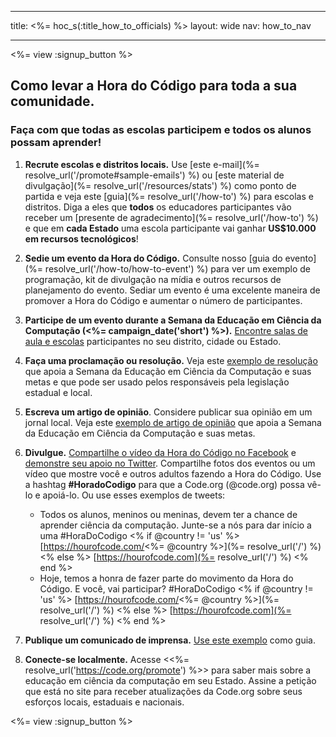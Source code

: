 * * *

title: <%= hoc_s(:title_how_to_officials) %> layout: wide nav: how_to_nav

* * *

<%= view :signup_button %>

## Como levar a Hora do Código para toda a sua comunidade.

### Faça com que todas as escolas participem e todos os alunos possam aprender!

  1. **Recrute escolas e distritos locais.** Use [este e-mail](%= resolve_url('/promote#sample-emails') %) ou [este material de divulgação](%= resolve_url('/resources/stats') %) como ponto de partida e veja este [guia](%= resolve_url('/how-to') %) para escolas e distritos. Diga a eles que **todos** os educadores participantes vão receber um [presente de agradecimento](%= resolve_url('/how-to') %) e que em **cada Estado** uma escola participante vai ganhar **US$10.000 em recursos tecnológicos**!

  2. **Sedie um evento da Hora do Código.** Consulte nosso [guia do evento](%= resolve_url('/how-to/how-to-event') %) para ver um exemplo de programação, kit de divulgação na mídia e outros recursos de planejamento do evento. Sediar um evento é uma excelente maneira de promover a Hora do Código e aumentar o número de participantes.

  3. **Participe de um evento durante a Semana da Educação em Ciência da Computação (<%= campaign_date('short') %>).** [Encontre salas de aula e escolas](<%= resolve_url('/events') %>) participantes no seu distrito, cidade ou Estado.

  4. **Faça uma proclamação ou resolução.** Veja este [exemplo de resolução](<%= resolve_url('resources/proclamation') %>) que apoia a Semana da Educação em Ciência da Computação e suas metas e que pode ser usado pelos responsáveis pela legislação estadual e local.

  5. **Escreva um artigo de opinião**. Considere publicar sua opinião em um jornal local. Veja este [exemplo de artigo de opinião](<%= resolve_url('/resources/op-ed') %>) que apoia a Semana da Educação em Ciência da Computação e suas metas.

  6. **Divulgue.** [Compartilhe o vídeo da Hora do Código no Facebook](https://www.facebook.com/sharer/sharer.php?u=http%3A%2F%2Fhourofcode.com%2Fus) e [demonstre seu apoio no Twitter](https://twitter.com/intent/tweet?url=http%3A%2F%2Fhourofcode.com&text=I%27m%20participating%20in%20this%20year%27s%20%23HourOfCode%2C%20are%20you%3F%20%40codeorg&original_referer=https%3A%2F%2Fwww.google.com%2Furl%3Fq%3Dhttps%253A%252F%252Ftwitter.com%252Fshare%253Fhashtags%253D%2526amp%253Brelated%253Dcodeorg%2526amp%253Btext%253DI%252527m%252Bparticipating%252Bin%252Bthis%252Byear%252527s%252B%252523HourOfCode%25252C%252Bare%252Byou%25253F%252B%252540codeorg%2526amp%253Burl%253Dhttp%25253A%25252F%25252Fhourofcode.com%26sa%3DD%26sntz%3D1%26usg%3DAFQjCNE1GLTUbKZfMlEh9Aj5w0iswz6PYQ&related=codeorg&hashtags=). Compartilhe fotos dos eventos ou um vídeo que mostre você e outros adultos fazendo a Hora do Código. Use a hashtag **#HoradoCodigo** para que a Code.org (@code.org) possa vê-lo e apoiá-lo. Ou use esses exemplos de tweets:
    
      * Todos os alunos, meninos ou meninas, devem ter a chance de aprender ciência da computação. Junte-se a nós para dar início a uma #HoraDoCodigo <% if @country != 'us' %> [https://hourofcode.com/<%= @country %>](%= resolve_url('/') %) <% else %> [https://hourofcode.com](%= resolve_url('/') %) <% end %>
      * Hoje, temos a honra de fazer parte do movimento da Hora do Código. E você, vai participar? #HoraDoCodigo <% if @country != 'us' %> [https://hourofcode.com/<%= @country %>](%= resolve_url('/') %) <% else %> [https://hourofcode.com](%= resolve_url('/') %) <% end %>   
          
        

  7. **Publique um comunicado de imprensa.** [Use este exemplo](<%= resolve_url('/resources/official-press-release') %>) como guia.

  8. **Conecte-se localmente.** Acesse <<%= resolve_url('https://code.org/promote') %>> para saber mais sobre a educação em ciência da computação em seu Estado. Assine a petição que está no site para receber atualizações da Code.org sobre seus esforços locais, estaduais e nacionais.

<%= view :signup_button %>